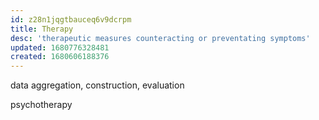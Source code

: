 ```yaml
---
id: z28n1jqgtbauceq6v9dcrpm
title: Therapy
desc: 'therapeutic measures counteracting or preventating symptoms'
updated: 1680776328481
created: 1680606188376
---
```


data aggregation, construction, evaluation

psychotherapy
